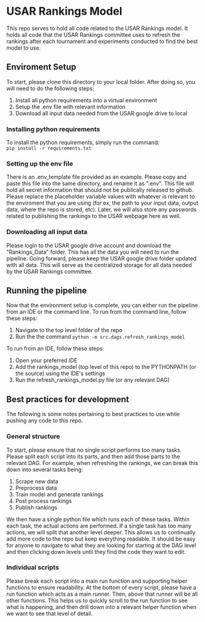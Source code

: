 # USAR Rankings Model

This repo serves to hold all code related to the USAR Rankings model. It holds all code
that the USAR Rankings committee uses to refresh the rankings after each tournament 
and experiments conducted to find the best model to use.

## Enviroment Setup
To start, please clone this directory to your local folder. After doing so, you will
need to do the following steps:
1. Install all python requirements into a virtual environment
2. Setup the .env file with relevant information
3. Download all input data needed from the USAR google drive to local  

### Installing python requirements
To install the python requirements, simply run the command:  
```pip install -r requirements.txt```  

### Setting up the env file
There is an .env_template file provided as an example. Please copy and paste
this file into the same directory, and rename it as ".env". This file will hold
all secret information that should not be publically released to github.
Please replace the placeholder variable values with whatever is relevant to the
enviroment that you are using (for ex, the path to your input data, output data,
where the repo is stored, etc). Later, we will also store any passwords related
to publishing the rankings to the USAR webpage here as well.

### Downloading all input data
Please login to the USAR google drive account and download the "Rankings_Data" 
folder. This has all the data you will need to run the pipeline. Going forward,
please keep the USAR google drive folder updated with all data. This will serve
as the centralized storage for all data needed by the USAR Rankings committee.

## Running the pipeline
Now that the environment setup is complete, you can either run the pipeline
from an IDE or the command line. To run from the command line, follow these
steps:
1. Navigate to the top level folder of the repo
2. Run the the command ```python -m src.dags.refresh_rankings_model```

To run from an IDE, follow these steps:
1. Open your preferred IDE
2. Add the rankings_model (top level of this repo) to the PYTHONPATH (or the source) using the IDE's settings
3. Run the refresh_rankings_model.py file (or any relevant DAG)

## Best practices for development
The following is some notes pertaining to best practices to use while pushing
any code to this repo.

### General structure

To start, please ensure that no single script performs too many tasks. Please
split each script into its parts, and then add those parts to the relevant DAG.
For example, when refreshing the rankings, we can break this down into several 
tasks being:
1. Scrape new data
2. Preprocess data
3. Train model and generate rankings
4. Post process rankings
5. Publish rankings

We then have a single python file which runs each of these tasks. Within each
task, the actual actions are performed. If a single task has too many actions,
we will split that another level deeper. This allows us to continually add more
code to the repo but keep everything readable. It should be easy for anyone to 
navigate to what they are looking for starting at the DAG level and then 
clicking down levels until they find the code they want to edit.

### Individual scripts
Please break each script into a main run function and supporting helper functions
to ensure readability. At the bottom of every script, please have a run function
which acts as a main runner. Then, above that runner will be all other functions.
This helps us to quickly scroll to the run function to see what is happening,
and then drill down into a relevant helper function when we want to see that
level of detail.

